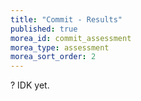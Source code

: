 ```yaml
---
title: "Commit - Results"
published: true
morea_id: commit_assessment
morea_type: assessment
morea_sort_order: 2
---
```


? IDK yet.
